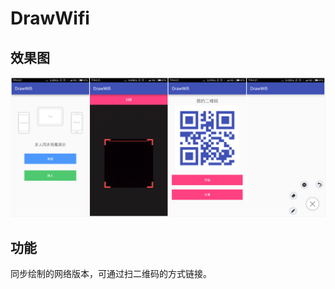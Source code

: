 # DrawWifi  

## 效果图

![pic](https://github.com/lfkdsk/DrawWifi/blob/master/art/pic.png)  

## 功能

同步绘制的网络版本，可通过扫二维码的方式链接。